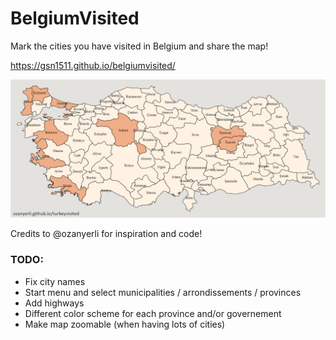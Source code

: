 # BelgiumVisited

Mark the cities you have visited in Belgium and share the map!

https://gsn1511.github.io/belgiumvisited/

![image](images/Belgiumvisited.png)

Credits to @ozanyerli for inspiration and code!

### TODO:
* Fix city names
* Start menu and select municipalities / arrondissements / provinces
* Add highways
* Different color scheme for each province and/or governement
* Make map zoomable (when having lots of cities)
